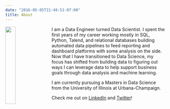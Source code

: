 ```yaml
---
date: "2016-05-05T21:48:51-07:00"
title: About
---
```


<img src="/./about_files/alex-main-picture.jpg" style="width:25%; margin-right: 20px" align="left"/>

I am a Data Engineer turned Data Scientist.  I spent the first years of my career working mostly in SQL, Python, Talend, and relational databases building automated data pipelines to feed reporting and dashboard platforms with some analysis on the side.  Now that I have transitioned to Data Science, my focus has shifted from building data to figuring out ways I can leverage data to help support business goals through data analysis and machine learning.

I am currently pursuing a Masters in Data Science from the University of Illinois at Urbana-Champaign.

Check me out on [LinkedIn](https://www.linkedin.com/in/alexanderantonison/) and [Twitter](https://twitter.com/adantonison)!


